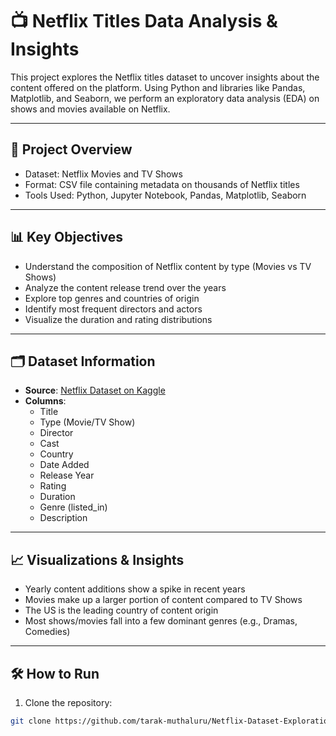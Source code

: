 # 📺 Netflix Titles Data Analysis & Insights

This project explores the Netflix titles dataset to uncover insights about the content offered on the platform. Using Python and libraries like Pandas, Matplotlib, and Seaborn, we perform an exploratory data analysis (EDA) on shows and movies available on Netflix.

---

## 📌 Project Overview

- Dataset: Netflix Movies and TV Shows
- Format: CSV file containing metadata on thousands of Netflix titles
- Tools Used: Python, Jupyter Notebook, Pandas, Matplotlib, Seaborn

---

## 📊 Key Objectives

- Understand the composition of Netflix content by type (Movies vs TV Shows)
- Analyze the content release trend over the years
- Explore top genres and countries of origin
- Identify most frequent directors and actors
- Visualize the duration and rating distributions

---

## 🗂️ Dataset Information

- **Source**: [Netflix Dataset on Kaggle](https://www.kaggle.com/datasets/shivamb/netflix-shows)
- **Columns**:
  - Title
  - Type (Movie/TV Show)
  - Director
  - Cast
  - Country
  - Date Added
  - Release Year
  - Rating
  - Duration
  - Genre (listed_in)
  - Description

---

## 📈 Visualizations & Insights

- Yearly content additions show a spike in recent years
- Movies make up a larger portion of content compared to TV Shows
- The US is the leading country of content origin
- Most shows/movies fall into a few dominant genres (e.g., Dramas, Comedies)

---

## 🛠️ How to Run

1. Clone the repository:
```bash
git clone https://github.com/tarak-muthaluru/Netflix-Dataset-Exploration-Trends-Genres-and-Content-Insights.git
